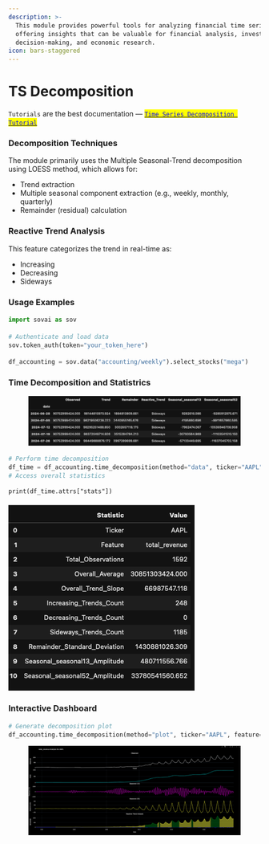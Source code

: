 ```yaml
---
description: >-
  This module provides powerful tools for analyzing financial time series data,
  offering insights that can be valuable for financial analysis, investment
  decision-making, and economic research.
icon: bars-staggered
---
```


# TS Decomposition

`Tutorials` are the best documentation — [<mark style="color:blue;">`Time Series Decomposition Tutorial`</mark>](https://colab.research.google.com/github/sovai-research/sovai-public/blob/main/notebooks/computational/Decomposition%20Notebook.ipynb)

### Decomposition Techniques

The module primarily uses the Multiple Seasonal-Trend decomposition using LOESS method, which allows for:

* Trend extraction
* Multiple seasonal component extraction (e.g., weekly, monthly, quarterly)
* Remainder (residual) calculation

### Reactive Trend Analysis

This feature categorizes the trend in real-time as:

* Increasing
* Decreasing
* Sideways

### Usage Examples

```python
import sovai as sov

# Authenticate and load data
sov.token_auth(token="your_token_here")

df_accounting = sov.data("accounting/weekly").select_stocks("mega")
```

### Time Decomposition and Statistrics

<figure><img src="../.gitbook/assets/image (88).png" alt=""><figcaption></figcaption></figure>

```python
# Perform time decomposition
df_time = df_accounting.time_decomposition(method="data", ticker="AAPL", feature="total_revenue")
# Access overall statistics
```

```
print(df_time.attrs["stats"])
```

#### ![](<../.gitbook/assets/image (78).png>)

### Interactive Dashboard

```python
# Generate decomposition plot
df_accounting.time_decomposition(method="plot", ticker="AAPL", feature="total_revenue")
```

<figure><img src="../.gitbook/assets/image (89).png" alt=""><figcaption></figcaption></figure>
